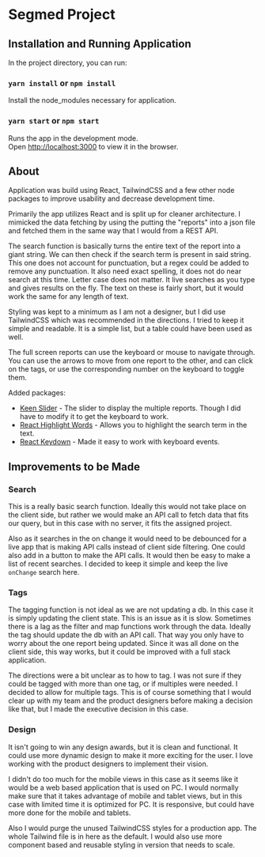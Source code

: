 # Segmed Project

## Installation and Running Application

In the project directory, you can run:

### `yarn install` or `npm install`

Install the node_modules necessary for application.

### `yarn start` or `npm start`

Runs the app in the development mode.<br />
Open [http://localhost:3000](http://localhost:3000) to view it in the browser.

## About

Application was build using React, TailwindCSS and a few other node packages to improve usability and decrease development time.

Primarily the app utilizes React and is split up for cleaner architecture. I mimicked the data fetching by using the putting the "reports" into a json file and fetched them in the same way that I would from a REST API.

The search function is basically turns the entire text of the report into a giant string. We can then check if the search term is present in said string. This one does not account for punctuation, but a regex could be added to remove any punctuation. It also need exact spelling, it does not do near search at this time. Letter case does not matter. It live searches as you type and gives results on the fly.  The text on these is fairly short, but it would work the same for any length of text.

Styling was kept to a minimum as I am not a designer, but I did use TailwindCSS which was recommended in the directions. I tried to keep it simple and readable. It is a simple list, but a table could have been used as well.

The full screen reports can use the keyboard or mouse to navigate through. You can use the arrows to move from one report to the other, and can click on the tags, or use the corresponding number on the keyboard to toggle them.

Added packages:

- [Keen Slider](https://github.com/rcbyr/keen-slider) - The slider to display the multiple reports. Though I did have to modify it to get the keyboard to work.
- [React Highlight Words](https://www.npmjs.com/package/react-highlight-words) - Allows you to highlight the search term in the text.
- [React Keydown](https://github.com/ayrton/react-key-handler) - Made it easy to work with keyboard events.

## Improvements to be Made

### Search

This is a really basic search function. Ideally this would not take place on the client side, but rather we would make an API call to fetch data that fits our query, but in this case with no server, it fits the assigned project.

Also as it searches in the on change it would need to be debounced for a live app that is making API calls instead of client side filtering. One could also add in a button to make the API calls. It would then be easy to make a list of recent searches. I decided to keep it simple and keep the live `onChange` search here.

### Tags

The tagging function is not ideal as we are not updating a db. In this case it is simply updating the client state. This is an issue as it is slow. Sometimes there is a lag as the filter and map functions work through the data. Ideally the tag should update the db with an API call. That way you only have to worry about the one report being updated. Since it was all done on the client side, this way works, but it could be improved with a full stack application.

The directions were a bit unclear as to how to tag. I was not sure if they could be tagged with more than one tag, or if multiples were needed. I decided to allow for multiple tags. This is of course something that I would clear up with my team and the product designers before making a decision like that, but I made the executive decision in this case.

### Design

It isn't going to win any design awards, but it is clean and functional.  It could use more dynamic design to make it more exciting for the user. I love working with the product designers to implement their vision.

I didn't do too much for the mobile views in this case as it seems like it would be a web based application that is used on PC.  I would normally make sure that it takes advantage of mobile and tablet views, but in this case with limited time it is optimized for PC.  It is responsive, but could have more done for the mobile and tablets.

Also I would purge the unused TailwindCSS styles for a production app.  The whole Tailwind file is in here as the default.  I would also use more component based and reusable styling in version that needs to scale.
